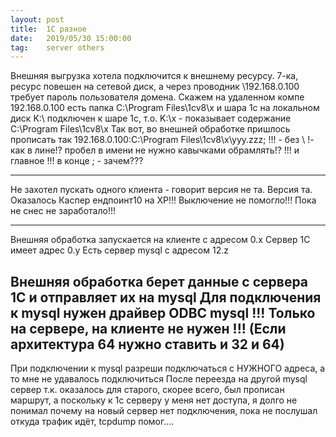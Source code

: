 ```yaml
---
layout: post
title:  1С разное
date:   2019/05/30 15:00:00
tag:    server others
---
```




   Внешняя выгрузка хотела подключится к внешнему ресурсу.
   7-ка, ресурс повешен на сетевой диск, а через проводник
   \\192.168.0.100 требует пароль пользователя домена.
   Скажем на удаленном компе 192.168.0.100 есть папка
   C:\Program Files\1cv8\x  и шара 1с
   на локальном диск K:\ подключен к шаре 1c, т.о.
   K:\x - показывает содержание C:\Program Files\1cv8\x
   Так вот, во внешней обработке пришлось прописать так
   192.168.0.100:C:\Program Files\1cv8\x\yyy.zzz;
   !!! - без \\ !- как в лине!? пробел в имени не нужно кавычками обрамлять!?
   !!! и главное !!! в конце ; - зачем???

---
Не захотел пускать одного клиента - говорит версия не та.
Версия та. Оказалось Каспер ендпоинт10 на XP!!! Выключение не помогло!!!
Пока не снес не заработало!!!

---
Внешняя обработка запускается на клиенте с адресом 0.х
Сервер 1С имеет адрес 0.y
Есть сервер mysql с адресом 12.z

Внешняя обработка берет данные с сервера 1C и отправляет их на mysql
Для подключения к mysql нужен драйвер ODBC mysql
!!! Только на сервере, на клиенте не нужен !!!
(Если архитектура 64 нужно ставить и 32 и 64)
---
При подключении к mysql разреши подключаться
с НУЖНОГО адреса, а то мне не удавалось подключиться
После переезда на другой mysql сервер
т.к. оказалось для старого, скорее всего, был прописан
маршрут, а поскольку к 1с серверу у меня нет доступа,
я долго не понимал почему на новый сервер нет подключения,
пока не послушал откуда трафик идёт,
tcpdump помог....




